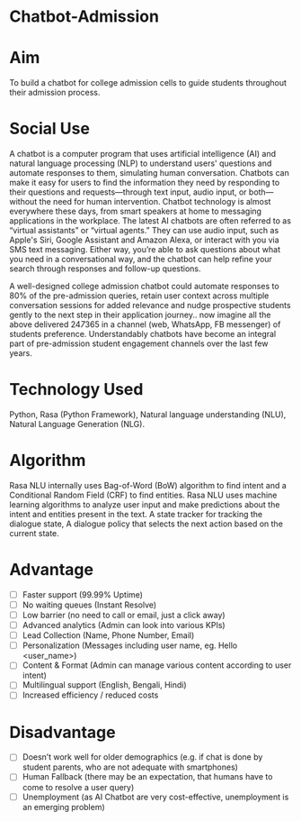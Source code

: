 # Chatbot-Admission
# Aim
To build a chatbot for college admission cells to guide students throughout their admission process.

# Social Use
A chatbot is a computer program that uses artificial intelligence (AI) and natural language processing (NLP) to understand users' questions and automate responses to them, simulating human conversation. 
Chatbots can make it easy for users to find the information they need by responding to their questions and requests—through text input, audio input, or both—without the need for human intervention.
Chatbot technology is almost everywhere these days, from smart speakers at home to messaging applications in the workplace. The latest AI chatbots are often referred to as “virtual assistants” or “virtual agents.” They can use audio input, such as Apple's Siri, Google Assistant and Amazon Alexa, or interact with you via SMS text messaging. Either way, you’re able to ask questions about what you need in a conversational way, and the chatbot can help refine your search through responses and follow-up questions.

A well-designed college admission chatbot could automate responses to 80% of the pre-admission queries, retain user context across multiple conversation sessions for added relevance and nudge prospective students gently to the next step in their application journey.. now imagine all the above delivered 24*7*365 in a channel (web, WhatsApp, FB messenger) of students preference. Understandably chatbots have become an integral part of pre-admission student engagement channels over the last few years.

# Technology Used
Python, Rasa (Python Framework), Natural language understanding (NLU), Natural Language Generation (NLG).
# Algorithm 
Rasa NLU internally uses Bag-of-Word (BoW) algorithm to find intent and a Conditional Random Field (CRF) to find entities.
Rasa NLU uses machine learning algorithms to analyze user input and make predictions about the intent and entities present in the text.
A state tracker for tracking the dialogue state, A dialogue policy that selects the next action based on the current state.

# Advantage
- [ ] Faster support (99.99% Uptime)
- [ ] No waiting queues (Instant Resolve)
- [ ] Low barrier (no need to call or email, just a click away)
- [ ] Advanced analytics (Admin can look into various KPIs)
- [ ] Lead Collection (Name, Phone Number, Email)
- [ ] Personalization (Messages including user name, eg. Hello <user_name>)
- [ ] Content & Format (Admin can manage various content according to user intent)
- [ ] Multilingual support (English, Bengali, Hindi)
- [ ] Increased efficiency / reduced costs

# Disadvantage
- [ ] Doesn’t work well for older demographics (e.g. if chat is done by student parents, who are not adequate with smartphones)
- [ ] Human Fallback (there may be an expectation, that humans have to come to resolve a user query)
- [ ] Unemployment (as AI Chatbot are very cost-effective, unemployment is an emerging problem)
